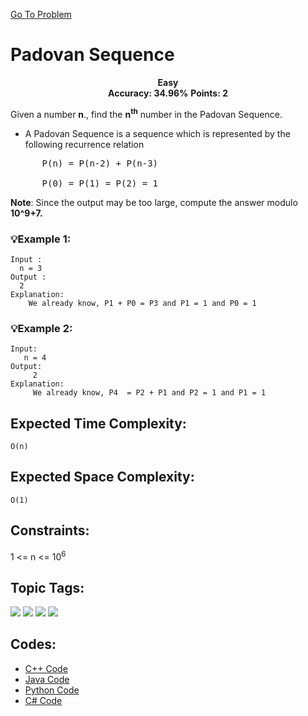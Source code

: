  [Go To Problem](https://www.geeksforgeeks.org/problems/padovan-sequence2855/1)
# Padovan Sequence  



<div align="center">
  <strong>Easy</strong>    
</div>
<div align="center">
       <strong>Accuracy: 34.96%</strong>    
               <strong>Points: 2</strong>
</div>

Given a number <strong>n</strong>., find the <strong>n<sup>th</sup></strong> number in the Padovan Sequence.

-  A Padovan Sequence is a sequence which is represented by the following recurrence relation
<pre>
      P(n) = P(n-2) + P(n-3)

      P(0) = P(1) = P(2) = 1
</pre>

**Note**: Since the output may be too large, compute the answer modulo <strong>10^9+7.</strong>

### 💡Example 1:

``` 
Input :
  n = 3
Output :
  2
Explanation:
    We already know, P1 + P0 = P3 and P1 = 1 and P0 = 1
```
### 💡Example 2:

``` 
Input:
   n = 4
Output: 
     2
Explanation: 
     We already know, P4  = P2 + P1 and P2 = 1 and P1 = 1
```


## Expected Time Complexity:
 ```O(n)```
## Expected Space Complexity: 
```O(1)```

## Constraints: 
1 <= n <= 10<sup>6</sup>



## Topic Tags:
<p align="center">

<a href="https://www.geeksforgeeks.org/explore/?category[]=Dynamic%20Programming"><img src="https://img.shields.io/badge/Dynamic%20Programming-100000?style=flat&logo=https://www.geeksforgeeks.org/explore/?category[]=Dynamic%20Programming&logoColor=F7F7F7&labelcolor=2A79D7&color=D1BB9E" /></a>
<a href="https://www.geeksforgeeks.org/explore/?category[]=series"><img src="https://img.shields.io/badge/series-100000?style=flat&logo=series&logoColor=F7F7F7&labelcolor=2A79D7&color=2A79D7" /></a>
<a href="https://www.geeksforgeeks.org/explore/?category[]=Modular%20Arithmetic"><img src="https://img.shields.io/badge/Modular%20Arithmetic-100000?style=flat&logo=Modular%20Arithmetic&logoColor=F7F7F7&labelcolor=D88913&color=D88913" /></a>
<a href="https://www.geeksforgeeks.org/explore/?category[]=Algorithms"><img src="https://img.shields.io/badge/Algorithms-100000?style=flat&logo=Algorithms&logoColor=&labelColor=FC4100&color=FC4100"/> </a>


## Codes:

 - [C++ Code](https://github.com/HackResist/GeeksForGeeks-POTD/blob/main/June/13-06-2024/Padovan%20Sequence.cpp) 
 - [Java Code](https://github.com/HackResist/GeeksForGeeks-POTD/blob/main/June/13-06-2024/Padovan%20Sequence.java)
 - [Python Code](https://github.com/HackResist/GeeksForGeeks-POTD/blob/main/June/13-06-2024/Padovan%20Sequence.py)
 - [C# Code](https://github.com/HackResist/GeeksForGeeks-POTD/blob/main/June/13-06-2024/Padovan%20Sequence.cs)
